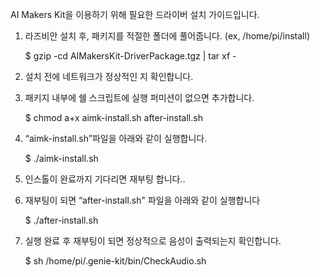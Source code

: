 AI Makers Kit을 이용하기 위해 필요한 드라이버 설치 가이드입니다.

1. 라즈비안 설치 후, 패키지를 적절한 폴더에 풀어줍니다. (ex, /home/pi/install)

    $ gzip -cd AIMakersKit-DriverPackage.tgz | tar xf -
    
2. 설치 전에 네트워크가 정상적인 지 확인합니다.
3. 패키지 내부에 쉘 스크립트에 실행 퍼미션이 없으면 추가합니다.

    $ chmod a+x aimk-install.sh after-install.sh
 
4. “aimk-install.sh”파일을 아래와 같이 실행합니다.

    $ ./aimk-install.sh
 
5. 인스톨이 완료까지 기다리면 재부팅 합니다..
6. 재부팅이 되면 “after-install.sh" 파일을 아래와 같이 실행합니다

    $ ./after-install.sh
 
7. 실행 완료 후 재부팅이 되면 정상적으로 음성이 출력되는지 확인합니다.

    $ sh /home/pi/.genie-kit/bin/CheckAudio.sh
